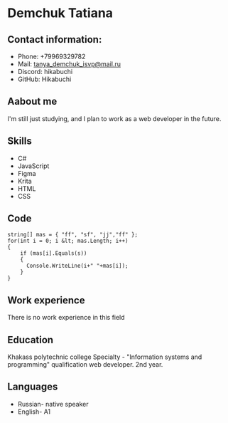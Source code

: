 # Demchuk Tatiana
## Contact information:
* Phone: +79969329782
* Mail: tanya_demchuk_isvp@mail.ru
* Discord: hikabuchi
* GitHub: Hikabuchi
## Aabout me
I'm still just studying, and I plan to work as a web developer in the future.
## Skills
* C#
* JavaScript
* Figma
* Krita
* HTML
* CSS
## Code
```string s=Convert.ToString(Console.ReadLine()); 
string[] mas = { "ff", "sf", "jj","ff" }; 
for(int i = 0; i &lt; mas.Length; i++) 
{ 
    if (mas[i].Equals(s)) 
    { 
      Console.WriteLine(i+" "+mas[i]); 
    } 
}
 ```
## Work experience
There is no work experience in this field
## Education
Khakass polytechnic college Specialty - "Information systems and programming" qualification web developer. 2nd year.
## Languages
* Russian- native speaker
* English- A1
